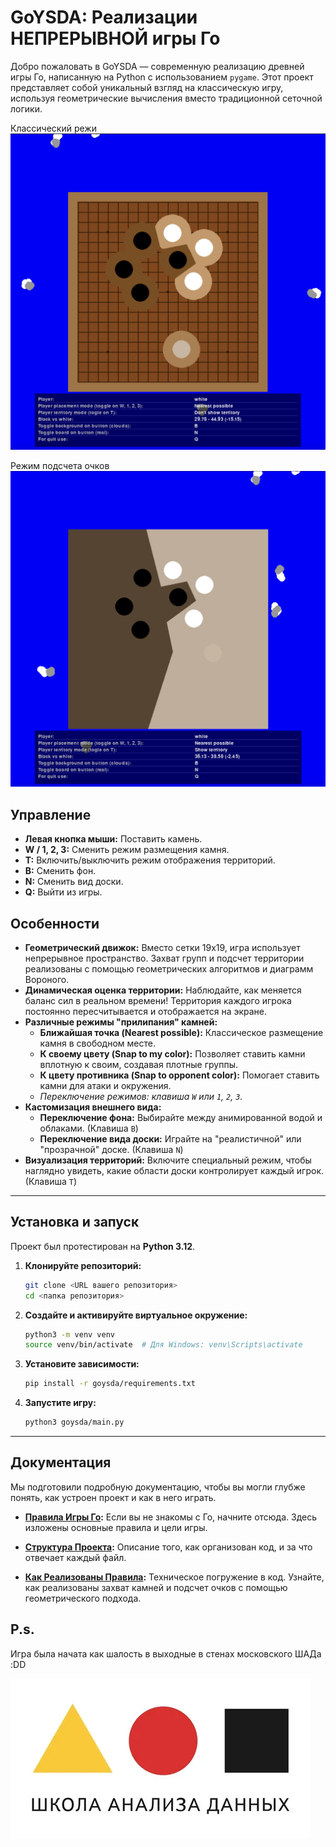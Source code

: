 # GoYSDA: Реализации НЕПРЕРЫВНОЙ игры Го 

Добро пожаловать в GoYSDA — современную реализацию древней игры Го, написанную на Python с использованием `pygame`. Этот проект представляет собой уникальный взгляд на классическую игру, используя геометрические вычисления вместо традиционной сеточной логики.

Классический режи 
![](docs/images/01_intro.png)

Режим подсчета очков
![](docs/images/02_intro_voroncov.png)


## Управление

*   **Левая кнопка мыши:** Поставить камень.
*   **W / 1, 2, 3:** Сменить режим размещения камня.
*   **T:** Включить/выключить режим отображения территорий.
*   **B:** Сменить фон.
*   **N:** Сменить вид доски.
*   **Q:** Выйти из игры. 

## Особенности

*   **Геометрический движок:** Вместо сетки 19x19, игра использует непрерывное пространство. Захват групп и подсчет территории реализованы с помощью геометрических алгоритмов и диаграмм Вороного.
*   **Динамическая оценка территории:** Наблюдайте, как меняется баланс сил в реальном времени! Территория каждого игрока постоянно пересчитывается и отображается на экране.
*   **Различные режимы "прилипания" камней:**
    *   **Ближайшая точка (Nearest possible):** Классическое размещение камня в свободном месте.
    *   **К своему цвету (Snap to my color):** Позволяет ставить камни вплотную к своим, создавая плотные группы.
    *   **К цвету противника (Snap to opponent color):** Помогает ставить камни для атаки и окружения.
    *   *Переключение режимов: клавиша `W` или `1`, `2`, `3`.*
*   **Кастомизация внешнего вида:**
    *   **Переключение фона:** Выбирайте между анимированной водой и облаками. (Клавиша `B`)
    *   **Переключение вида доски:** Играйте на "реалистичной" или "прозрачной" доске. (Клавиша `N`)
*   **Визуализация территорий:** Включите специальный режим, чтобы наглядно увидеть, какие области доски контролирует каждый игрок. (Клавиша `T`)

---

## Установка и запуск

Проект был протестирован на **Python 3.12**.

1.  **Клонируйте репозиторий:**
    ```bash
    git clone <URL вашего репозитория>
    cd <папка репозитория>
    ```

2.  **Создайте и активируйте виртуальное окружение:**
    ```bash
    python3 -m venv venv
    source venv/bin/activate  # Для Windows: venv\Scripts\activate
    ```

3.  **Установите зависимости:**
    ```bash
    pip install -r goysda/requirements.txt
    ```

4.  **Запустите игру:**
    ```bash
    python3 goysda/main.py
    ```

---

## Документация

Мы подготовили подробную документацию, чтобы вы могли глубже понять, как устроен проект и как в него играть.

*   **[Правила Игры Го](./docs/GAME_RULES.md):** Если вы не знакомы с Го, начните отсюда. Здесь изложены основные правила и цели игры.

*   **[Структура Проекта](./docs/STRUCTURES.md):** Описание того, как организован код, и за что отвечает каждый файл.

*   **[Как Реализованы Правила](./docs/HOW_DO_RULES.md):** Техническое погружение в код. Узнайте, как реализованы захват камней и подсчет очков с помощью геометрического подхода.

## P.s. 

Игра была начата как шалость в выходные в стенах московского ШАДа :DD

![](./docs/images/20_ysda.png)